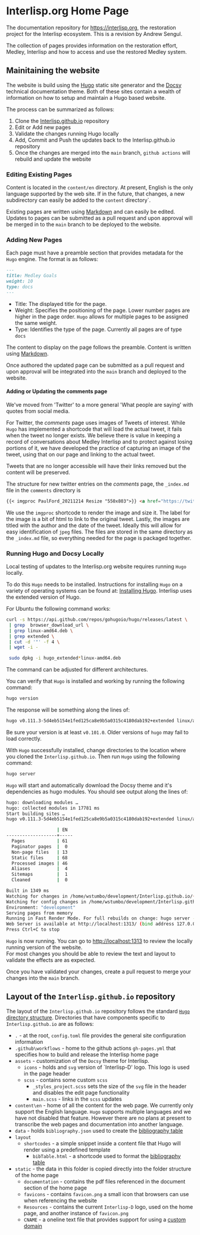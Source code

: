 # Interlisp.org Home Page

The documentation repository for <https://interlisp.org>, the restoration
project for the Interlisp ecosystem. This is a revision by Andrew Sengul.

The collection of pages provides information on the restoration effort, Medley,
Interlisp and how to access and use the restored Medley system.

## Mainitaining the website

The website is build using the [Hugo](https://gohugo.io/) static
site generator and the [Docsy](https://www.docsy.dev/) technical documentation
theme. Both of these sites contain a wealth of information on how to setup and
maintain a Hugo based website.

The process can be summarized as follows:

1. Clone the [Interlisp.github.io](https://github.com/Interlisp/Interlisp.github.io) repository
2. Edit or Add new pages
3. Validate the changes running Hugo locally
4. Add, Commit and Push the updates back to the Interlisp.github.io repository
5. Once the changes are merged into the `main` branch, `github actions` will rebuild and update the website

### Editing Existing Pages

Content is located in the `content/en` directory.  At present, English is the only language
supported by the web site.  If in the future, that changes, a new subdirectory can easily
be added to the `content` directory`.

Existing pages are written using [Markdown](https://www.markdownguide.org/tools/hugo/) and
can easily be edited.  Updates to pages can be submitted as a pull request and upon approval
will be merged in to the `main` branch to be deployed to the website.

### Adding New Pages

Each page must have a preamble section that provides metadata for the `Hugo` engine.  The format
is as follows:

```markdown
---
title: Medley Goals
weight: 10
type: docs
---
```

- Title: The displayed title for the page.
- Weight:  Specifies the positioning of the page.  Lower number pages are higher in the page order.  `Hugo` allows for multiple pages to be assigned the same weight.  
- Type: Identifies the type of the page.  Currently all pages are of type `docs`

The content to display on the page follows the preamble.  Content is written using [Markdown](https://www.markdownguide.org/tools/hugo/).  

Once authored the updated page can be submitted as a pull request and upon approval will be integrated
into the `main` branch and deployed to the website.

#### Adding or Updating the comments page

We've moved from 'Twitter' to a more general 'What people are saying' with quotes from social media.

For Twitter, the *comments* page uses images of Tweets of interest.  While `Hugo` has implemented a shortcode that will load the actual tweet, it
fails when the tweet no longer exists.  We believe there is value in keeping a record of conversations about Medley Interlisp and
to protect against losing portions of it, we have developed the practice of capturing an image of the tweet, using that on our page
and linking to the actual tweet.  

Tweets that are no longer accessible will have their links removed but the content will be preserved.  

The structure for new twitter entries on the *comments* page, the `_index.md` file in the `comments` directory is

```markdown
{{< imgproc PaulFord_20211214 Resize "550x803">}} <a href="https://twitter.com/ftrain/status/1470968024756895744?ref_src=twsrc">Link to tweet</a> {{< /imgproc >}}
```

We use the `imgproc` shortcode to render the image and size it.  The label for the image is a bit of html to link to the original tweet.  Lastly, the images
are titled with the author and the date of the tweet.  Ideally this will allow for easy identification of `jpeg` files.  The files are stored in the same
directory as the `_index.md` file, so everything needed for the page is packaged together.

### Running Hugo and Docsy Locally

Local testing of updates to the Interlisp.org website requires running `Hugo` locally.

To do this `Hugo` needs to be installed. Instructions for installing `Hugo` on a variety of operating systems can be
found at:  [Installing Hugo](https://gohugo.io/getting-started/installing).  Interlisp uses the extended version of Hugo.

For Ubuntu the following command works:

```bash
curl -s https://api.github.com/repos/gohugoio/hugo/releases/latest \
 | grep  browser_download_url \
 | grep linux-amd64.deb \
 | grep extended \
 | cut -d '"' -f 4 \
 | wget -i -

 sudo dpkg -i hugo_extended*linux-amd64.deb
```

The command can be adjusted for different architectures.

You can verify that `Hugo` is installed and working by running the following command:

```bash
hugo version
```

The response will be something along the lines of:

```bash
hugo v0.111.3-5d4eb5154e1fed125ca8e9b5a0315c4180dab192+extended linux/amd64 BuildDate=2023-03-12T11:40:50Z VendorInfo=gohugoio
```

Be sure your version is at least `v0.101.0`. Older versions of `hugo` may fail to load correctly.

With `Hugo` successfully installed, change directories to the location where you cloned the `Interlisp.github.io`. Then run `Hugo` using the following
command:

```bash
hugo server
```

`Hugo` will start and automatically download the Docsy theme and it's dependencies as hugo modules.  You should see output along the lines of:

```bash
hugo: downloading modules …
hugo: collected modules in 17781 ms
Start building sites …
hugo v0.111.3-5d4eb5154e1fed125ca8e9b5a0315c4180dab192+extended linux/amd64 BuildDate=2023-03-12T11:40:50Z VendorInfo=gohugoio

                   | EN
-------------------+-----
  Pages            | 61
  Paginator pages  |  0
  Non-page files   | 13
  Static files     | 68
  Processed images | 46
  Aliases          |  4
  Sitemaps         |  1
  Cleaned          |  0

Built in 1349 ms
Watching for changes in /home/wstumbo/development/Interlisp.github.io/{archetypes,assets,content,data,layouts,package.json,static,themes}
Watching for config changes in /home/wstumbo/development/Interlisp.github.io/config.toml, /home/wstumbo/development/Interlisp.github.io/go.mod
Environment: "development"
Serving pages from memory
Running in Fast Render Mode. For full rebuilds on change: hugo server --disableFastRender
Web Server is available at http://localhost:1313/ (bind address 127.0.0.1)
Press Ctrl+C to stop
```

`Hugo` is now running.  You can go to [http://localhost:1313](http://localhost:1313) to review the locally running version of the website.  
For most changes you should be able to review the text and layout to validate the effects are as expected.

Once you have validated your changes, create a pull request to merge your changes into the `main` branch.

## Layout of the `Interlisp.github.io` repository

The layout of the `Interlisp.github.io` repository follows the standard [`Hugo` directory structure](https://gohugo.io/getting-started/directory-structure/).  Directories
that have components specific to `Interlisp.github.io` are as follows:

- `.` - at the root, `config.toml` file provides the general site configuration information
- `.github\workflows`  - home to the github actions `gh-pages.yml` that specifies how to build and release the Interlisp home page
- `assets` - customization of the `Docsy` theme for Interlisp.
  - `icons` - holds and `svg` version of `Interlisp-D' logo.  This logo is used in the page header
  - `scss` - contains some custom `scss`
    - `_styles_project.scss` sets the size of the `svg` file in the header and disables the edit page functionality
    - `main.scss` - links in the `scss` updates
- `content\en` - home of all the content for the web page.  We currently only support the English language.  `Hugo` supports multiple languages and we have not disabled that feature. However there are no plans at present to transcribe the web pages and documentation into another language.
- `data`  - holds `bibliography.json` used to create the [bibliography table](https://interlisp.org/publications/table/)
- `layout`
  - `shortcodes` - a simple snippet inside a content file that Hugo will render using a predefined template
    - `bibTable.html` - a shortcode used to format the [bibliography table](https://interlisp.org/publications/table/)
- `static` - the data in this folder is copied directly into the folder structure of the home page  
  - `documentation` - contains the pdf files referenced in the document section of the home page
  - `favicons` - contains `favicon.png` a small icon that browsers can use when referencing the website
  - `Resources` - contains the current `Interlisp-D` logo, used on the home page, and another instance of `favicon.png`
  - `CNAME` - a oneline text file that provides support for using a [custom domain](https://gohugo.io/hosting-and-deployment/hosting-on-github/#use-a-custom-domain)
